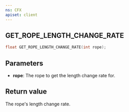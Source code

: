```yaml
---
ns: CFX
apiset: client
---
```

## GET_ROPE_LENGTH_CHANGE_RATE

```c
float GET_ROPE_LENGTH_CHANGE_RATE(int rope);
```

## Parameters
* **rope**: The rope to get the length change rate for.

## Return value
The rope's length change rate.